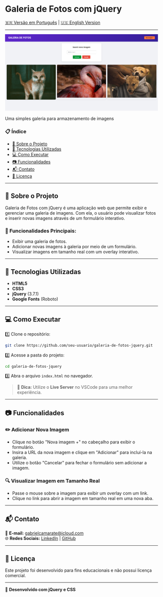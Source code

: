 # Galeria de Fotos com jQuery

[🇧🇷 Versão em Português](#-versão-em-português) | [🇺🇸 English Version](#-english-version)

---
![galeria_imagens](images/previw.png)

Uma simples galeria para armazenamento de imagens

### 📋 Índice
- [📌 Sobre o Projeto](#-sobre-o-projeto)
- [🚀 Tecnologias Utilizadas](#-tecnologias-utilizadas)
- [💻 Como Executar](#-como-executar)
- [📷 Funcionalidades](#-funcionalidades)
- [📬 Contato](#-contato)
- [📜 Licença](#-licença)

---

## 📌 Sobre o Projeto
Galeria de Fotos com jQuery é uma aplicação web que permite exibir e gerenciar uma galeria de imagens. Com ela, o usuário pode visualizar fotos e inserir novas imagens através de um formulário interativo.

### 🔹 Funcionalidades Principais:
- Exibir uma galeria de fotos.
- Adicionar novas imagens à galeria por meio de um formulário.
- Visualizar imagens em tamanho real com um overlay interativo.

---

## 🚀 Tecnologias Utilizadas
- **HTML5**
- **CSS3**
- **jQuery** (3.7.1)
- **Google Fonts** (Roboto)

---

## 💻 Como Executar
1️⃣ Clone o repositório:
```bash
git clone https://github.com/seu-usuario/galeria-de-fotos-jquery.git
```
2️⃣ Acesse a pasta do projeto:
```bash
cd galeria-de-fotos-jquery
```
3️⃣ Abra o arquivo `index.html` no navegador.

> 📌 **Dica:** Utilize o **Live Server** no VSCode para uma melhor experiência.

---

## 📷 Funcionalidades
### ✏️ Adicionar Nova Imagem
- Clique no botão "Nova imagem +" no cabeçalho para exibir o formulário.
- Insira a URL da nova imagem e clique em "Adicionar" para incluí-la na galeria.
- Utilize o botão "Cancelar" para fechar o formulário sem adicionar a imagem.

### 🔍 Visualizar Imagem em Tamanho Real
- Passe o mouse sobre a imagem para exibir um overlay com um link.
- Clique no link para abrir a imagem em tamanho real em uma nova aba.

---

## 📬 Contato
📧 **E-mail:** gabrielcamarate@icloud.com  
🌐 **Redes Sociais:** [LinkedIn](#) | [GitHub](#)

---

## 📜 Licença
Este projeto foi desenvolvido para fins educacionais e não possui licença comercial.

---

📝 **Desenvolvido com jQuery e CSS**
